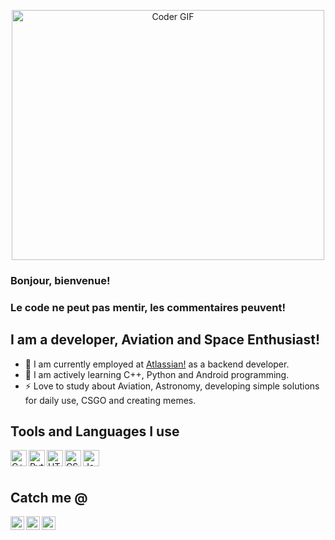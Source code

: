 
<!--
### Hi there 👋
**pranjalkaler/pranjalkaler** is a ✨ _special_ ✨ repository because its `README.md` (this file) appears on your GitHub profile.

Here are some ideas to get you started:

- 🔭 I’m currently working on ...
- 🌱 I’m currently learning ...
- 👯 I’m looking to collaborate on ...
- 🤔 I’m looking for help with ...
- 💬 Ask me about ...
- 📫 How to reach me: ...
- 😄 Pronouns: ...
- ⚡ Fun fact: ...
-->


<p  align="center"><img src="https://media.giphy.com/media/SWoSkN6DxTszqIKEqv/giphy.gif" alt="Coder GIF" width="500" height="400">

### Bonjour, bienvenue!
### Le code ne peut pas mentir, les commentaires peuvent!
## I am a developer, Aviation and Space Enthusiast\!
- 🔭 I am currently employed at [Atlassian!]([https://atlassian.com/en](https://www.atlassian.com/?&aceid=&adposition=&adgroup=99178947294&campaign=9869842034&creative=431933448859&device=c&keyword=atlassian&matchtype=e&network=g&placement=&ds_kids=p53277688150&ds_e=GOOGLE&ds_eid=700000001530700&ds_e1=GOOGLE&utm_medium=paid-search&gclid=CjwKCAjwscGjBhAXEiwAswQqNBnoj8JreEOAb5UyyFeYRunQ_gkN6yrej6DL7TXMusbHOfiNQOiEDBoCIUcQAvD_BwE&gclsrc=aw.ds)) as a backend developer.
- 🌱 I am actively learning C++, Python and Android programming.
- ⚡ Love to study about Aviation, Astronomy, developing simple solutions for daily use, CSGO and creating memes.

## Tools and Languages I use
<img align="left" alt="C++" width="26px" src="https://cdn.jsdelivr.net/npm/programming-languages-logos/src/cpp/cpp.svg" />
<img align="left" alt="Python" width="26px" src="https://cdn.jsdelivr.net/npm/programming-languages-logos/src/python/python.png" />
<img align="left" alt="HTML5" width="26px" src="https://cdn.jsdelivr.net/npm/programming-languages-logos/src/html/html.png" />
<img align="left" alt="CSS3" width="26px" src="https://cdn.jsdelivr.net/npm/programming-languages-logos/src/css/css.png" />
<img align="left" alt="JavaScript" width="26px" src="https://cdn.jsdelivr.net/npm/programming-languages-logos/src/javascript/javascript.png" />
<br />
<br />

<!--
### GitHub Profile Stats 📈:
<div align="center">
  
[![Pranjal's GitHub Stats](https://github-readme-stats.vercel.app/api?username=pranjalkaler&count_private=true)](https://github.com/pranjalkaler)
  
<div align="left">
-->
  
## Catch me @
[<img align="left" alt="pranjalkaler | Twitter" width="22px" src="https://raw.githubusercontent.com/WaylonWalker/WaylonWalker/main/icon/twitter.png" />][twitter]
[<img align="left" alt="pranjalkaler | LinkedIn" width="22px" src="https://raw.githubusercontent.com/WaylonWalker/WaylonWalker/main/icon/linkedin.png" />][linkedin]
[<img align="left" alt="pranjalkaler | Instagram" width="22px" src="https://raw.githubusercontent.com/WaylonWalker/WaylonWalker/main/icon/instagram.png" />][instagram]
<!--[<img align="left" alt="pranjalkaler | Gmail" width="22px" src="https://www.flaticon.com/svg/vstatic/svg/2991/2991144.svg?token=exp=1620986065~hmac=18da0da685720d361cff6abc6c2e6194" />][gmail] -->


[twitter]: https://twitter.com/pranjal_kaler
[linkedin]: https://www.linkedin.com/in/pranjal-kaler-8b9931144/
[instagram]: https://www.instagram.com/__pranjalkaler__/
[gmail]: mailto:pranjalkaler3041@gmail.com
